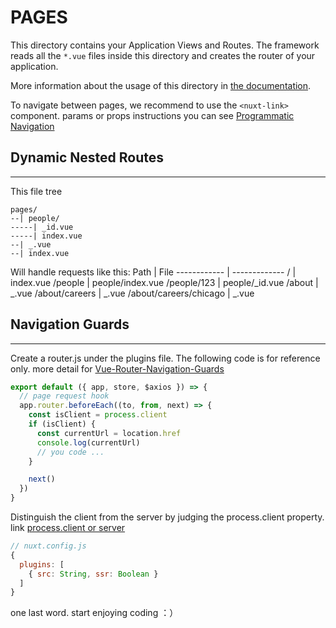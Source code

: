 # PAGES

This directory contains your Application Views and Routes.
The framework reads all the `*.vue` files inside this directory and creates the router of your application.

More information about the usage of this directory in [the documentation](https://nuxtjs.org/guide/routing).

To navigate between pages, we recommend to use the `<nuxt-link>` component. params or props instructions you can see [Programmatic Navigation](https://router.vuejs.org/guide/essentials/navigation.html)

## Dynamic Nested Routes
---
This file tree
```
pages/
--| people/
-----| _id.vue
-----| index.vue
--| _.vue
--| index.vue
```

Will handle requests like this:
Path         | File
------------ | -------------
/                      | index.vue
/people                | people/index.vue
/people/123            | people/_id.vue
/about                 | _.vue
/about/careers         | _.vue
/about/careers/chicago | _.vue

## Navigation Guards
---
Create a router.js under the plugins file. The following code is for reference only. more detail for [Vue-Router-Navigation-Guards](https://router.vuejs.org/guide/advanced/navigation-guards.html)

~~~javascript
export default ({ app, store, $axios }) => {
  // page request hook
  app.router.beforeEach((to, from, next) => {
    const isClient = process.client
    if (isClient) {
      const currentUrl = location.href
      console.log(currentUrl)
      // you code ...
    }

    next()
  })
}
~~~

Distinguish the client from the server by judging the process.client property. link [process.client or server](https://blog.csdn.net/weixin_38312502/article/details/95308301)
~~~javascript
// nuxt.config.js
{
  plugins: [
    { src: String, ssr: Boolean }
  ]
}
~~~

one last word. start enjoying coding ：）
